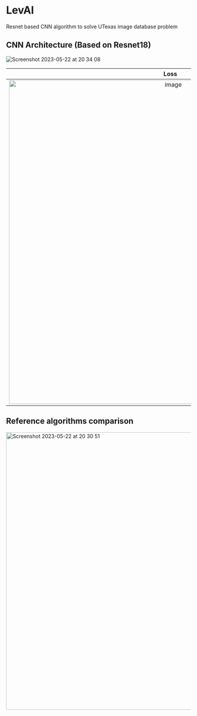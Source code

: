 # LevAI
Resnet based CNN algorithm to solve UTexas image database problem

## CNN Architecture (Based on Resnet18)
![Screenshot 2023-05-22 at 20 34 08](https://github.com/AlbertQueiroz/LevAI/assets/43816241/336d8f04-52ee-480c-bdd7-7d4da24ae90e)

Loss             |  Predictions
:-------------------------:|:-------------------------:
<img width="880" alt="image" src="https://github.com/AlbertQueiroz/LevAI/assets/43816241/86883c3b-625b-4cab-844a-29612818fda3">  |  <img width="852" alt="image" src="https://github.com/AlbertQueiroz/LevAI/assets/43816241/7e8763c7-1fc8-45a1-aa86-56977994ab88">

## Reference algorithms comparison
<img width="754" alt="Screenshot 2023-05-22 at 20 30 51" src="https://github.com/AlbertQueiroz/LevAI/assets/43816241/0ec2137a-aa32-44ca-9a0c-4679b739fda7">
